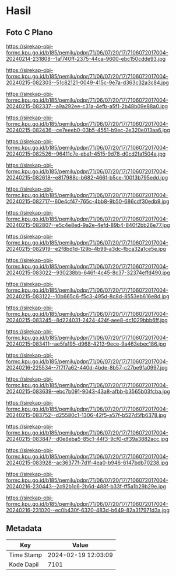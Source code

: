 # Hasil

## Foto C Plano

https://sirekap-obj-formc.kpu.go.id/b185/pemilu/pdpr/71/06/07/20/17/7106072017004-20240214-231808--1af740ff-2375-44ca-9600-ebc150cdde93.jpg

https://sirekap-obj-formc.kpu.go.id/b185/pemilu/pdpr/71/06/07/20/17/7106072017004-20240215-082303--51c82121-0049-415c-9e7a-d363c32a3c84.jpg

https://sirekap-obj-formc.kpu.go.id/b185/pemilu/pdpr/71/06/07/20/17/7106072017004-20240215-082337--a9a292ee-c31a-4efb-a5f1-2b48b09e88a0.jpg

https://sirekap-obj-formc.kpu.go.id/b185/pemilu/pdpr/71/06/07/20/17/7106072017004-20240215-082436--ce7eeeb0-03b5-4551-b9ec-2e320e013aa6.jpg

https://sirekap-obj-formc.kpu.go.id/b185/pemilu/pdpr/71/06/07/20/17/7106072017004-20240215-082526--96411c7e-eba1-4515-9d78-d0cd2fa1504a.jpg

https://sirekap-obj-formc.kpu.go.id/b185/pemilu/pdpr/71/06/07/20/17/7106072017004-20240215-082618--e817988c-b682-466f-b5ce-10013b795edd.jpg

https://sirekap-obj-formc.kpu.go.id/b185/pemilu/pdpr/71/06/07/20/17/7106072017004-20240215-082717--60e4cf47-765c-4bb8-9b50-686cdf30edb9.jpg

https://sirekap-obj-formc.kpu.go.id/b185/pemilu/pdpr/71/06/07/20/17/7106072017004-20240215-082807--e5c4e8ed-9a2e-4efd-89b4-840f2bb26e77.jpg

https://sirekap-obj-formc.kpu.go.id/b185/pemilu/pdpr/71/06/07/20/17/7106072017004-20240215-082919--e2f8bd1d-129b-4b99-a3dc-fbca32a1ce5e.jpg

https://sirekap-obj-formc.kpu.go.id/b185/pemilu/pdpr/71/06/07/20/17/7106072017004-20240215-083022--930238bb-646f-4c45-8c37-32374effd490.jpg

https://sirekap-obj-formc.kpu.go.id/b185/pemilu/pdpr/71/06/07/20/17/7106072017004-20240215-083122--10b665c6-f5c3-495d-8c8d-8553eb616e8d.jpg

https://sirekap-obj-formc.kpu.go.id/b185/pemilu/pdpr/71/06/07/20/17/7106072017004-20240215-083245--8d224031-2424-424f-aee8-dc1029bbb6ff.jpg

https://sirekap-obj-formc.kpu.go.id/b185/pemilu/pdpr/71/06/07/20/17/7106072017004-20240215-083411--ae5fa195-d968-4213-9ece-9a463ebec186.jpg

https://sirekap-obj-formc.kpu.go.id/b185/pemilu/pdpr/71/06/07/20/17/7106072017004-20240216-225534--7f7f7a62-440d-4bde-8b57-c27be9fa0997.jpg

https://sirekap-obj-formc.kpu.go.id/b185/pemilu/pdpr/71/06/07/20/17/7106072017004-20240215-083639--ebc7b091-9043-43a8-afbb-b3565b03fcba.jpg

https://sirekap-obj-formc.kpu.go.id/b185/pemilu/pdpr/71/06/07/20/17/7106072017004-20240215-083752--d25580c1-1306-42f5-a57f-b527d5fb6378.jpg

https://sirekap-obj-formc.kpu.go.id/b185/pemilu/pdpr/71/06/07/20/17/7106072017004-20240215-083847--d0e8eba5-85c1-44f3-9cf0-df39a3882acc.jpg

https://sirekap-obj-formc.kpu.go.id/b185/pemilu/pdpr/71/06/07/20/17/7106072017004-20240215-083928--ac36377f-7d1f-4ea0-b946-6147bdb70238.jpg

https://sirekap-obj-formc.kpu.go.id/b185/pemilu/pdpr/71/06/07/20/17/7106072017004-20240216-230443--2c92b1c6-2b6d-488f-b33f-ff5a1b29b29e.jpg

https://sirekap-obj-formc.kpu.go.id/b185/pemilu/pdpr/71/06/07/20/17/7106072017004-20240216-231020--ec0b430f-6320-483d-b649-82a317971d3a.jpg


## Metadata

| Key        | Value               |
| ---------- | ------------------- |
| Time Stamp | 2024-02-19 12:03:09 |
| Kode Dapil | 7101                |



